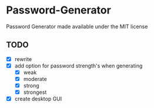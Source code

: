 # Password-Generator 

Password Generator made available under the MIT license

## TODO

- [x] rewrite
- [x] add option for password strength's when generating
    - [x] weak
    - [x] moderate
    - [x] strong
    - [x] strongest
- [x] create desktop GUI
